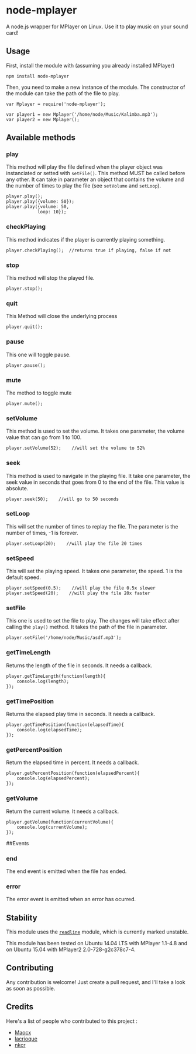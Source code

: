 node-mplayer
============

A node.js wrapper for MPlayer on Linux. Use it to play music on your sound card!

## Usage

First, install the module with (assuming you already installed MPlayer)

    npm install node-mplayer

Then, you need to make a new instance of the module. The constructor of the module can take the path of the file to play. 

    var Mplayer = require('node-mplayer'); 
    
    var player1 = new Mplayer('/home/node/Music/Kalimba.mp3');
    var player2 = new Mplayer();
    
## Available methods

###  play

This method will play the file defined when the player object was instanciated or setted with `setFile()`. This method MUST be called before any other. 
It can take in parameter an object that contains the volume and the number of times to play the file (see `setVolume` and `setLoop`).

    player.play();
    player.play({volume: 50});
    player.play({volume: 50,
                loop: 10});

### checkPlaying

This method indicates if the player is currently playing something.

    player.checkPlaying();  //returns true if playing, false if not

### stop

This method will stop the played file. 

    player.stop();


### quit

This Method will close the underlying process

    player.quit();
    
### pause

This one will toggle pause.

    player.pause();
    
### mute

The method to toggle mute

    player.mute();
    
### setVolume

This method is used to set the volume. It takes one parameter, the volume value that can go from 1 to 100.

    player.setVolume(52);    //will set the volume to 52%

### seek

This method is used to navigate in the playing file. It take one parameter, the seek value in seconds that goes from 0 to the end of the file. This value is absolute.

    player.seek(50);    //will go to 50 seconds

### setLoop

This will set the number of times to replay the file. The parameter is the number of times, -1 is forever.

    player.setLoop(20);    //will play the file 20 times
    
### setSpeed

This will set the playing speed. It takes one parameter, the speed. 1 is the default speed.

    player.setSpeed(0.5);    //will play the file 0.5x slower
    player.setSpeed(20);    //will play the file 20x faster
    
### setFile

This one is used to set the file to play. The changes will take effect after calling the `play()` method. It takes the path of the file in parameter.

    player.setFile('/home/node/Music/asdf.mp3');

### getTimeLength

Returns the length of the file in seconds. It needs a callback.

    player.getTimeLength(function(length){
        console.log(length);
    });

### getTimePosition

Returns the elapsed play time in seconds. It needs a callback.

    player.getTimePosition(function(elapsedTime){
        console.log(elapsedTime);
    });

### getPercentPosition

Return the elapsed time in percent. It needs a callback.

    player.getPercentPosition(function(elapsedPercent){
        console.log(elapsedPercent);
    });


### getVolume

Return the current volume. It needs a callback.

    player.getVolume(function(currentVolume){
        console.log(currentVolume);
    });

##Events

### end

The end event is emitted when the file has ended.

### error

The error event is emitted when an error has ocurred.

## Stability

This module uses the [`readline`](http://www.nodejs.org/api/readline.html) module, which is currently marked unstable. 

This module has been tested on Ubuntu 14.04 LTS with MPlayer 1.1-4.8 and on Ubuntu 15.04 with MPlayer2 2.0-728-g2c378c7-4.

## Contributing

Any contribution is welcome! Just create a pull request, and I'll take a look as soon as possible.

## Credits

Here's a list of people who contributed to this project :

* [Maocx](https://github.com/Maocx)
* [lacrioque](https://github.com/lacrioque)
* [nkcr](https://github.com/nkcr)